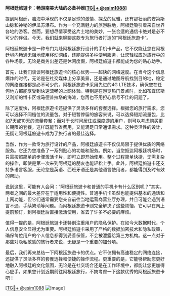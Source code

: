 **阿根廷旅遊卡：畅游南美大陆的必备神器[[TG💪+ @esim1088](https://t.me/s/esim1088)]**

提到阿根廷，脑海中浮现的不仅是足球的激情、探戈的优雅，还有那壮丽的安第斯山脉和神秘的伊瓜苏瀑布。作为一个充满魅力的旅游胜地，阿根廷吸引着来自世界各地的游客。然而，要想尽情享受这片土地的美妙，一张合适的通信卡绝对是必不可少的伴侣。今天，我们就来聊聊这款专为旅行者打造的“阿根廷旅遊卡”。

阿根廷旅遊卡是一种专门为赴阿根廷旅行设计的手机卡产品，它不仅能让您在阿根廷境内畅通无阻地使用移动网络，还能提供多种便利服务，让您轻松应对旅行中的各种场景。无论是商务出差还是休闲度假，阿根廷旅遊卡都能成为您的贴心助手。

首先，让我们谈谈阿根廷旅遊卡的核心优势——超快的网络速度。在当今这个信息爆炸的时代，无论是在社交媒体上分享美景，还是通过地图导航找到目的地，稳定的网络连接都是必不可少的。阿根廷旅遊卡采用先进的4G LTE技术，确保您在任何地方都能享受到快速流畅的上网体验。特别是在游览热门景点时，比如布宜诺斯艾利斯的博卡区或马德普拉塔的海滩，您再也不用担心信号不佳的问题了。

除了速度快，阿根廷旅遊卡还提供了灵活多样的套餐选择。根据您的旅行需求，您可以选择不同档位的流量包。对于短暂停留的旅客来说，可以选择短期流量包，比如7天或10天的流量套餐；而对于长时间居住或深度游的用户，则可以考虑购买更长期限的套餐，这样既能节省费用，又能满足日常通讯需求。这种灵活性的设计，无疑让阿根廷旅遊卡成为了旅行者的最佳选择。

当然，作为一款专为旅行设计的产品，阿根廷旅遊卡不仅仅局限于提供优质的网络服务。它还为您准备了一系列贴心的功能和服务。例如，当您抵达阿根廷机场时，只需按照简单的步骤激活卡片，即可立即开始使用。整个过程简单快捷，无需复杂的操作，即使是第一次来到阿根廷的朋友也能轻松上手。此外，阿根廷旅遊卡还支持多语言客服，无论您是英语、西班牙语还是其他语言使用者，都能得到及时有效的帮助。

说到这里，可能有人会问：“阿根廷旅遊卡和普通的手机卡有什么区别呢？”其实，两者之间的最大差异在于适用性和便捷性。普通手机卡虽然也能提供基本的通话和上网功能，但它们通常需要您亲自前往当地运营商营业厅办理，并且可能会遇到语言不通、手续繁琐等问题。而阿根廷旅遊卡则完全解决了这些烦恼，它可以在网上提前预订，到阿根廷后直接激活使用，省去了许多不必要的麻烦。

值得一提的是，阿根廷旅遊卡还特别注重用户的隐私保护。在如今大数据时代，个人信息安全显得尤为重要。阿根廷旅遊卡采用了严格的数据加密技术和隐私政策，确保每位用户的个人信息都得到妥善保管，不会被泄露给第三方机构。这一点对于那些对隐私敏感的旅行者来说，无疑是一个重要的加分项。

最后，我们再来总结一下阿根廷旅遊卡的优点。它不仅拥有高速稳定的网络连接，还提供了灵活多样的套餐选择和便捷的操作流程。更重要的是，它能够帮助您更好地融入阿根廷的文化氛围，无论是在社交场合还是在工作环境中，都能让您更加得心应手。如果您计划近期前往阿根廷旅行，不妨考虑一下这款优秀的阿根廷旅遊卡吧！

[[TG💪+ @esim1088](https://t.me/s/esim1088) ![Image](https://i.postimg.cc/4NQfJmqS/Snipaste-2025-05-13-00-14-12.png)]